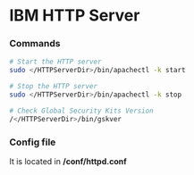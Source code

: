 # IBM HTTP Server

### Commands

```sh
# Start the HTTP server
sudo </HTTPServerDir>/bin/apachectl -k start

# Stop the HTTP server
sudo </HTTPServerDir>/bin/apachectl -k stop

# Check Global Security Kits Version
/</HTTPServerDir>/bin/gskver
```

### Config file

It is located in **</HTTPServerDir>/conf/httpd.conf**
